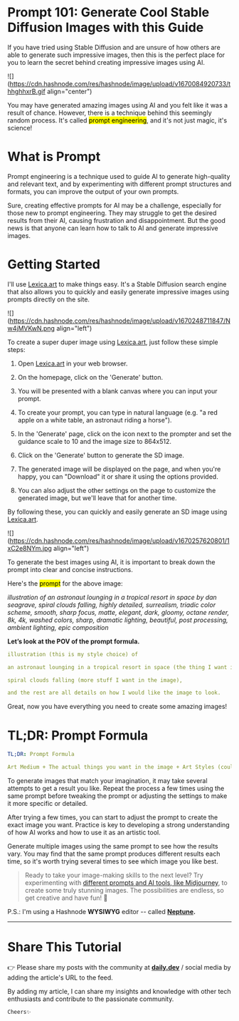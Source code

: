 # Prompt 101: Generate Cool Stable Diffusion Images with this Guide

If you have tried using Stable Diffusion and are unsure of how others are able to generate such impressive images, then this is the perfect place for you to learn the secret behind creating impressive images using AI.

![](https://cdn.hashnode.com/res/hashnode/image/upload/v1670084920733/thhghhxrB.gif align="center")

You may have generated amazing images using AI and you felt like it was a result of chance. However, there is a technique behind this seemingly random process. It's called <mark>prompt engineering</mark>, and it's not just magic, it's science!

# What is Prompt

Prompt engineering is a technique used to guide AI to generate high-quality and relevant text, and by experimenting with different prompt structures and formats, you can improve the output of your own prompts.

Sure, creating effective prompts for AI may be a challenge, especially for those new to prompt engineering. They may struggle to get the desired results from their AI, causing frustration and disappointment. But the good news is that anyone can learn how to talk to AI and generate impressive images.

# Getting Started

I'll use [Lexica.art](https://lexica.art/) to make things easy. It's a Stable Diffusion search engine that also allows you to quickly and easily generate impressive images using prompts directly on the site.

![](https://cdn.hashnode.com/res/hashnode/image/upload/v1670248711847/Nw4jMVKwN.png align="left")

To create a super duper image using [Lexica.art](http://Lexica.art), just follow these simple steps:

1.  Open [Lexica.art](http://Lexica.art) in your web browser.
    
2.  On the homepage, click on the 'Generate' button.
    
3.  You will be presented with a blank canvas where you can input your prompt.
    
4.  To create your prompt, you can type in natural language (e.g. "a red apple on a white table, an astronaut riding a horse").
    
5.  In the 'Generate' page, click on the icon next to the prompter and set the guidance scale to 10 and the image size to 864x512.
    
6.  Click on the 'Generate' button to generate the SD image.
    
7.  The generated image will be displayed on the page, and when you're happy, you can "Download" it or share it using the options provided.
    
8.  You can also adjust the other settings on the page to customize the generated image, but we'll leave that for another time.
    

By following these, you can quickly and easily generate an SD image using [Lexica.art](http://Lexica.art).

![](https://cdn.hashnode.com/res/hashnode/image/upload/v1670257620801/1xC2e8NYm.jpg align="left")

To generate the best images using AI, it is important to break down the prompt into clear and concise instructions.

Here's the <mark>prompt</mark> for the above image:

*illustration of an astronaut lounging in a tropical resort in space by dan seagrave, spiral clouds falling, highly detailed, surrealism, triadic color scheme, smooth, sharp focus, matte, elegant, dark, gloomy, octane render, 8k, 4k, washed colors, sharp, dramatic lighting, beautiful, post processing, ambient lighting, epic composition*

**Let’s look at the POV of the prompt formula.**

```yaml
illustration (this is my style choice) of

an astronaut lounging in a tropical resort in space (the thing I want in the image) + by dan seagrave (artist style),

spiral clouds falling (more stuff I want in the image),

and the rest are all details on how I would like the image to look.
```

Great, now you have everything you need to create some amazing images!

# TL;DR: Prompt Formula

```yaml
TL;DR: Prompt Formula

Art Medium + The actual things you want in the image + Art Styles (could be an artist or an actual style like Anime, ) + Modifications (extra details on how the image should look) ⇒ Good Image.
```

To generate images that match your imagination, it may take several attempts to get a result you like. Repeat the process a few times using the same prompt before tweaking the prompt or adjusting the settings to make it more specific or detailed.

After trying a few times, you can start to adjust the prompt to create the exact image you want. Practice is key to developing a strong understanding of how AI works and how to use it as an artistic tool.

Generate multiple images using the same prompt to see how the results vary. You may find that the same prompt produces different results each time, so it's worth trying several times to see which image you like best.

> Ready to take your image-making skills to the next level? Try experimenting with [different prompts and AI tools, like Midjourney](https://amirahnasihah.hashnode.dev/how-to-start-generate-ai-art-for-noob), to create some truly stunning images. The possibilities are endless, so get creative and have fun! 🎉

P.S.: I'm using a Hashnode **WYSIWYG** editor -- called [**Neptune**](https://hashnode.com/neptune)**.**

* * *

# **Share This Tutorial**

👉 Please share my posts with the community at [**daily.dev**](http://daily.dev) / social media by adding the article's URL to the feed.

By adding my article, I can share my insights and knowledge with other tech enthusiasts and contribute to the passionate community.

`Cheers✨`